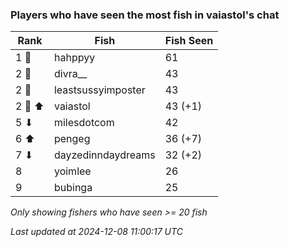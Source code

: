 ### Players who have seen the most fish in vaiastol's chat
| Rank | Fish | Fish Seen |
|------|--------|-----------|
| 1 🥇  | hahppyy  | 61 |
| 2 🥈  | divra__  | 43 |
| 2 🥈  | leastsussyimposter  | 43 |
| 2 🥈 ⬆ | vaiastol  | 43 (+1) |
| 5 ⬇ | milesdotcom  | 42 |
| 6 ⬆ | pengeg  | 36 (+7) |
| 7 ⬇ | dayzedinndaydreams  | 32 (+2) |
| 8  | yoimlee  | 26 |
| 9  | bubinga  | 25 |

_Only showing fishers who have seen >= 20 fish_

_Last updated at 2024-12-08 11:00:17 UTC_